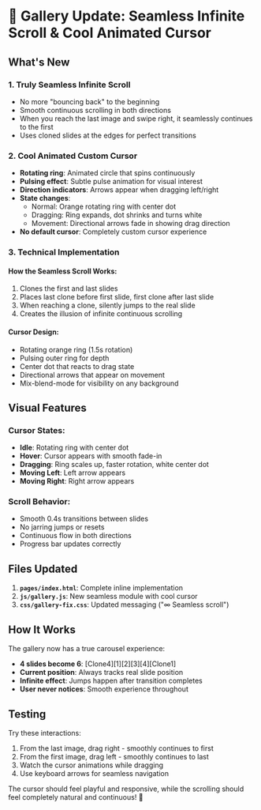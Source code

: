 # 🎯 Gallery Update: Seamless Infinite Scroll & Cool Animated Cursor

## What's New

### 1. **Truly Seamless Infinite Scroll**
- No more "bouncing back" to the beginning
- Smooth continuous scrolling in both directions
- When you reach the last image and swipe right, it seamlessly continues to the first
- Uses cloned slides at the edges for perfect transitions

### 2. **Cool Animated Custom Cursor**
- **Rotating ring**: Animated circle that spins continuously
- **Pulsing effect**: Subtle pulse animation for visual interest
- **Direction indicators**: Arrows appear when dragging left/right
- **State changes**: 
  - Normal: Orange rotating ring with center dot
  - Dragging: Ring expands, dot shrinks and turns white
  - Movement: Directional arrows fade in showing drag direction
- **No default cursor**: Completely custom cursor experience

### 3. **Technical Implementation**

#### How the Seamless Scroll Works:
1. Clones the first and last slides
2. Places last clone before first slide, first clone after last slide
3. When reaching a clone, silently jumps to the real slide
4. Creates the illusion of infinite continuous scrolling

#### Cursor Design:
- Rotating orange ring (1.5s rotation)
- Pulsing outer ring for depth
- Center dot that reacts to drag state
- Directional arrows that appear on movement
- Mix-blend-mode for visibility on any background

## Visual Features

### Cursor States:
- **Idle**: Rotating ring with center dot
- **Hover**: Cursor appears with smooth fade-in
- **Dragging**: Ring scales up, faster rotation, white center dot
- **Moving Left**: Left arrow appears
- **Moving Right**: Right arrow appears

### Scroll Behavior:
- Smooth 0.4s transitions between slides
- No jarring jumps or resets
- Continuous flow in both directions
- Progress bar updates correctly

## Files Updated

1. **`pages/index.html`**: Complete inline implementation
2. **`js/gallery.js`**: New seamless module with cool cursor
3. **`css/gallery-fix.css`**: Updated messaging ("∞ Seamless scroll")

## How It Works

The gallery now has a true carousel experience:
- **4 slides become 6**: [Clone4][1][2][3][4][Clone1]
- **Current position**: Always tracks real slide position
- **Infinite effect**: Jumps happen after transition completes
- **User never notices**: Smooth experience throughout

## Testing

Try these interactions:
1. From the last image, drag right - smoothly continues to first
2. From the first image, drag left - smoothly continues to last
3. Watch the cursor animations while dragging
4. Use keyboard arrows for seamless navigation

The cursor should feel playful and responsive, while the scrolling should feel completely natural and continuous! 🎨